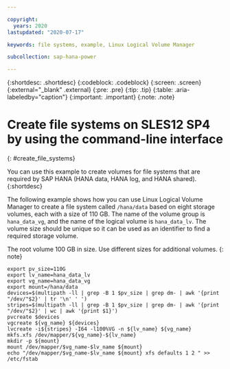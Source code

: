 ```yaml
---

copyright:
  years: 2020
lastupdated: "2020-07-17"

keywords: file systems, example, Linux Logical Volume Manager

subcollection: sap-hana-power

---
```


{:shortdesc: .shortdesc}
{:codeblock: .codeblock}
{:screen: .screen}
{:external="_blank" .external}
{:pre: .pre}
{:tip: .tip}
{:table: .aria-labeledby="caption"}
{:important: .important}
{:note: .note}


# Create file systems on SLES12 SP4 by using the command-line interface
{: #create_file_systems}

You can use this example to create volumes for file systems that are required by SAP HANA (HANA data, HANA log, and HANA shared). 
{:shortdesc}

The following example shows how you can use Linux Logical Volume Manager to create a file system called `/hana/data` based on eight storage volumes, each with a size of 110 GB. The name of the volume group is `hana_data_vg`, and the name of the logical volume is `hana_data_lv`. The volume size should be unique so it can be used as an identifier to find a required storage volume.

The root volume 100 GB in size. Use different sizes for additional volumes.
{: note}

```
export pv_size=110G
export lv_name=hana_data_lv
export vg_name=hana_data_vg
export mount=/hana/data
devices=$(multipath -ll | grep -B 1 $pv_size | grep dm- | awk '{print "/dev/"$2}' | tr '\n' ' ')
stripes=$(multipath -ll | grep -B 1 $pv_size | grep dm- | awk '{print "/dev/"$2}' | wc | awk '{print $1}')
pvcreate $devices
vgcreate ${vg_name} ${devices}
lvcreate -i${stripes} -I64 -l100%VG -n ${lv_name} ${vg_name}
mkfs.xfs /dev/mapper/${vg_name}-${lv_name}
mkdir -p ${mount}
mount /dev/mapper/$vg_name-$lv_name ${mount}
echo "/dev/mapper/$vg_name-$lv_name ${mount} xfs defaults 1 2 " >> /etc/fstab
```